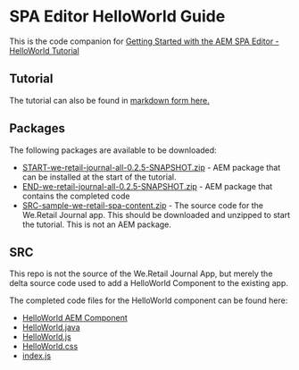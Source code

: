 # SPA Editor HelloWorld Guide

This is the code companion for [Getting Started with the AEM SPA Editor - HelloWorld Tutorial](https://helpx.adobe.com/experience-manager/kt/sites/using/spa-editor-helloworld-tutorial-use.html)

## Tutorial

The tutorial can also be found in [markdown form here.](./Tutorial.md)

## Packages

 The following packages are available to be downloaded:

 * [START-we-retail-journal-all-0.2.5-SNAPSHOT.zip](./packages/START-we-retail-journal-all-0.2.5-SNAPSHOT.zip) - AEM package that can be installed at the start of the tutorial.
 * [END-we-retail-journal-all-0.2.5-SNAPSHOT.zip](./packages/END-we-retail-journal-all-0.2.5-SNAPSHOT.zip) - AEM package that contains the completed code
 * [SRC-sample-we-retail-spa-content.zip](./packages/SRC-sample-we-retail-spa-content.zip) - The source code for the We.Retail Journal app. This should be downloaded and unzipped to start the tutorial. This is not an AEM package.

## SRC

This repo is not the source of the We.Retail Journal App, but merely the delta source code used to add a HelloWorld Component to the existing app.

The completed code files for the HelloWorld component can be found here:

* [HelloWorld AEM Component](./src/content/helloworld)
* [HelloWorld.java](./src/bundles/commons/HelloWorld.java)
* [HelloWorld.js](./src/react/HelloWorld.js)
* [HelloWorld.css](./src/react/HelloWorld.css)
* [index.js](./src/react/index.js)



